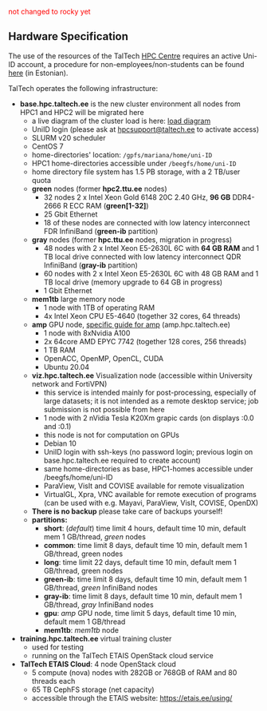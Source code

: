 <span style="color:red">not changed to rocky yet</span>

## Hardware Specification

The use of the resources of the TalTech [HPC Centre](https://taltech.ee/en/itcollege/hpc-centre) requires an active Uni-ID account, a procedure for non-employees/non-students can be found [here](https://taltech.atlassian.net/wiki/spaces/ITI/pages/38996020/Uni-ID+lepinguv+line+konto) (in Estonian).


TalTech operates the following infrastructure:


-   **base.hpc.taltech.ee** is the new cluster environment all nodes from HPC1 and HPC2 will be migrated here
    -   a live diagram of the cluster load is here: [load diagram](https://base.hpc.taltech.ee/load/)
    -   UniID login (please ask at hpcsupport@taltech.ee to activate access)
    -   SLURM v20 scheduler
    -   CentOS 7
    -   home-directories' location: `/gpfs/mariana/home/uni-ID`
    -   HPC1 home-directories accessible under `/beegfs/home/uni-ID`
    -   home directory file system has 1.5 PB storage, with a 2 TB/user quota
    -   **green** nodes (former **hpc2.ttu.ee** nodes)
        -   32 nodes 2 x Intel Xeon Gold 6148 20C 2.40 GHz, **96 GB** DDR4-2666 R ECC RAM (**green[1-32]**)
        -   25 Gbit Ethernet
        -   18 of these nodes are connected with low latency interconnect FDR InfiniBand (**green-ib** partition)
    -   **gray** nodes (former **hpc.ttu.ee** nodes, migration in progress)
        -   48 nodes with 2 x Intel Xeon E5-2630L 6C with **64 GB RAM** and 1 TB local drive connected with low latency interconnect QDR InfiniBand (**gray-ib** partition)
        -   60 nodes with 2 x Intel Xeon E5-2630L 6C with 48 GB RAM and 1 TB local drive (memory upgrade to 64 GB in progress)
        -   1 Gbit Ethernet
    -   **mem1tb** large memory node
        -   1 node with 1TB of operating RAM
        -   4x Intel Xeon CPU E5-4640 (together 32 cores, 64 threads)
    -   **amp** GPU node, [specific guide for amp](gpu.md) (amp.hpc.taltech.ee)
        -   1 node with 8xNvidia A100
        -   2x 64core AMD EPYC 7742 (together 128 cores, 256 threads)
        -   1 TB RAM
        -   OpenACC, OpenMP, OpenCL, CUDA
        -   Ubuntu 20.04
    -   **viz.hpc.taltech.ee** Visualization node (accessible within University network and FortiVPN)
        -   this service is intended mainly for post-processing, especially of large datasets; it is not intended as a remote desktop service; job submission is not possible from here
        -   1 node with 2 nVidia Tesla K20Xm grapic cards (on displays :0.0 and :0.1)
        -   this node is not for computation on GPUs
        -   Debian 10
        -   UniID login with ssh-keys (no password login; previous login on base.hpc.taltech.ee required to create account)
        -   same home-directories as base, HPC1-homes accessible under /beegfs/home/uni-ID
        -   ParaView, VisIt and COVISE available for remote visualization
        -   VirtualGL, Xpra, VNC available for remote execution of programs (can be used with e.g. Mayavi, ParaView, VisIt, COVISE, OpenDX)
    -   **There is no backup** please take care of backups yourself!
    -   **partitions:**
        -   **short**: (*default*) time limit 4 hours, default time 10 min, default mem 1 GB/thread, *green* nodes
        -   **common**: time limit 8 days, default time 10 min, default mem 1 GB/thread, green nodes
        -   **long**: time limit 22 days, default time 10 min, default mem 1 GB/thread, green nodes
        -   **green-ib**: time limit 8 days, default time 10 min, default mem 1 GB/thread, *green* InfiniBand nodes
        -   **gray-ib**: time limit 8 days, default time 10 min, default mem 1 GB/thread, *gray* InfiniBand nodes
        -   **gpu**: *amp* GPU node, time limit 5 days, default time 10 min, default mem 1 GB/thread
        -   **mem1tb**: *mem1tb* node
-   **training.hpc.taltech.ee** virtual training cluster 
    -   used for testing
    -   running on the TalTech ETAIS OpenStack cloud service
-   **TalTech ETAIS Cloud**: 4 node OpenStack cloud
    -   5 compute (nova) nodes with 282GB or 768GB of RAM and 80 threads each
    -   65 TB CephFS storage (net capacity)
    -   accessible through the ETAIS website: <https://etais.ee/using/>
